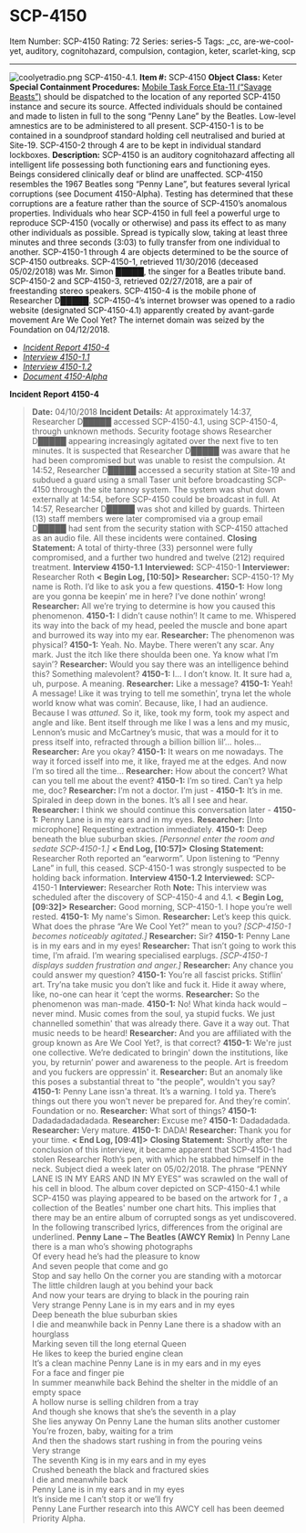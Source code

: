# SCP-4150
Item Number: SCP-4150
Rating: 72
Series: series-5
Tags: _cc, are-we-cool-yet, auditory, cognitohazard, compulsion, contagion, keter, scarlet-king, scp

---

![coolyetradio.png](https://scp-wiki.wdfiles.com/local--files/scp-4150/coolyetradio.png)
SCP-4150-4.1.
**Item #:** SCP-4150
**Object Class:** Keter
**Special Containment Procedures:** [Mobile Task Force Eta-11 (“Savage Beasts”)](http://www.scp-wiki.net/on-mount-golgotha-hub) should be dispatched to the location of any reported SCP-4150 instance and secure its source. Affected individuals should be contained and made to listen in full to the song “Penny Lane” by the Beatles. Low-level amnestics are to be administered to all present.
SCP-4150-1 is to be contained in a soundproof standard holding cell neutralised and buried at Site-19. SCP-4150-2 through 4 are to be kept in individual standard lockboxes.
**Description:** SCP-4150 is an auditory cognitohazard affecting all intelligent life possessing both functioning ears and functioning eyes. Beings considered clinically deaf or blind are unaffected.
SCP-4150 resembles the 1967 Beatles song “Penny Lane”, but features several lyrical corruptions (see Document 4150-Alpha). Testing has determined that these corruptions are a feature rather than the source of SCP-4150’s anomalous properties.
Individuals who hear SCP-4150 in full feel a powerful urge to reproduce SCP-4150 (vocally or otherwise) and pass its effect to as many other individuals as possible. Spread is typically slow, taking at least three minutes and three seconds (3:03) to fully transfer from one individual to another.
SCP-4150-1 through 4 are objects determined to be the source of SCP-4150 outbreaks. SCP-4150-1, retrieved 11/30/2016 (deceased 05/02/2018) was Mr. Simon █████, the singer for a Beatles tribute band. SCP-4150-2 and SCP-4150-3, retrieved 02/27/2018, are a pair of freestanding stereo speakers. SCP-4150-4 is the mobile phone of Researcher D█████. SCP-4150-4’s internet browser was opened to a radio website (designated SCP-4150-4.1) apparently created by avant-garde movement Are We Cool Yet? The internet domain was seized by the Foundation on 04/12/2018.
  * [_Incident Report 4150-4_](javascript:;)
  * [_Interview 4150-1.1_](javascript:;)
  * [_Interview 4150-1.2_](javascript:;)
  * [_Document 4150-Alpha_](javascript:;)

**Incident Report 4150-4**
> **Date:** 04/10/2018
> **Incident Details:** At approximately 14:37, Researcher D█████ accessed SCP-4150-4.1, using SCP-4150-4, through unknown methods. Security footage shows Researcher D█████ appearing increasingly agitated over the next five to ten minutes. It is suspected that Researcher D█████ was aware that he had been compromised but was unable to resist the compulsion.
> At 14:52, Researcher D█████ accessed a security station at Site-19 and subdued a guard using a small Taser unit before broadcasting SCP-4150 through the site tannoy system.
> The system was shut down externally at 14:54, before SCP-4150 could be broadcast in full.
> At 14:57, Researcher D█████ was shot and killed by guards.
> Thirteen (13) staff members were later compromised via a group email D█████ had sent from the security station with SCP-4150 attached as an audio file. All these incidents were contained.
> **Closing Statement:** A total of thirty-three (33) personnel were fully compromised, and a further two hundred and twelve (212) required treatment.
**Interview 4150-1.1**
> **Interviewed:** SCP-4150-1
> **Interviewer:** Researcher Roth
> **< Begin Log, [10:50]>**
> **Researcher:** SCP-4150-1? My name is Roth. I’d like to ask you a few questions.
> **4150-1:** How long are you gonna be keepin’ me in here? I’ve done nothin’ wrong!
> **Researcher:** All we’re trying to determine is how you caused this phenomenon.
> **4150-1:** I didn’t cause nothin’! It came to me. Whispered its way into the back of my head, peeled the muscle and bone apart and burrowed its way into my ear.
> **Researcher:** The phenomenon was physical?
> **4150-1:** Yeah. No. Maybe. There weren’t any scar. Any mark. Just the itch like there shoulda been one. Ya know what I’m sayin’?
> **Researcher:** Would you say there was an intelligence behind this? Something malevolent?
> **4150-1:** I… I don’t know. It. It sure had a, uh, purpose. A meaning.
> **Researcher:** Like a message?
> **4150-1:** Yeah! A message! Like it was trying to tell me somethin’, tryna let the whole world know what was comin’. Because, like, I had an audience. Because I was _attuned_. So it, like, took my form, took my aspect and angle and like. Bent itself through me like I was a lens and my music, Lennon’s music and McCartney’s music, that was a mould for it to press itself into, refracted through a billion billion lil’… holes…
> **Researcher:** Are you okay?
> **4150-1:** It wears on me nowadays. The way it forced isself into me, it like, frayed me at the edges. And now I’m so tired all the time…
> **Researcher:** How about the concert? What can you tell me about the event?
> **4150-1:** I’m so tired. Can’t ya help me, doc?
> **Researcher:** I’m not a doctor. I’m just -
> **4150-1:** It’s in me. Spiraled in deep down in the bones. It’s all I see and hear.
> **Researcher:** I think we should continue this conversation later -
> **4150-1:** Penny Lane is in my ears and in my eyes.
> **Researcher:** [Into microphone] Requesting extraction immediately.
> **4150-1:** Deep beneath the blue suburban skies.
> _[Personnel enter the room and sedate SCP-4150-1.]_
> **< End Log, [10:57]>**
> **Closing Statement:** Researcher Roth reported an “earworm”. Upon listening to “Penny Lane” in full, this ceased. SCP-4150-1 was strongly suspected to be holding back information.
**Interview 4150-1.2**
> **Interviewed:** SCP-4150-1
> **Interviewer:** Researcher Roth
> **Note:** This interview was scheduled after the discovery of SCP-4150-4 and 4.1.
> **< Begin Log, [09:32]>**
> **Researcher:** Good morning, SCP-4150-1. I hope you’re well rested.
> **4150-1:** My name's Simon.
> **Researcher:** Let’s keep this quick. What does the phrase “Are We Cool Yet?” mean to you?
> _[SCP-4150-1 becomes noticeably agitated.]_
> **Researcher:** Sir?
> **4150-1:** Penny Lane is in my ears and in my eyes!
> **Researcher:** That isn’t going to work this time, I’m afraid. I’m wearing specialised earplugs.
> _[SCP-4150-1 displays sudden frustration and anger.]_
> **Researcher:** Any chance you could answer my question?
> **4150-1:** You’re all fascist pricks. Stiflin’ art. Try’na take music you don’t like and fuck it. Hide it away where, like, no-one can hear it ‘cept the worms.
> **Researcher:** So the phenomenon was man-made.
> **4150-1:** No! What kinda hack would – never mind. Music comes from the soul, ya stupid fucks. We just channelled somethin' that was already there. Gave it a way out. That music needs to be heard!
> **Researcher:** And you are affiliated with the group known as Are We Cool Yet?, is that correct?
> **4150-1:** We're just one collective. We’re dedicated to bringin' down the institutions, like you, by returnin’ power and awareness to the people. Art is freedom and you fuckers are oppressin' it.
> **Researcher:** But an anomaly like this poses a substantial threat to "the people", wouldn't you say?
> **4150-1:** Penny Lane issn'a threat. It’s a warning. I told ya. There’s things out there you won't never be prepared for. And they’re comin’. Foundation or no.
> **Researcher:** What sort of things?
> **4150-1:** Dadadadadadadada.
> **Researcher:** Excuse me?
> **4150-1:** Dadadadada.
> **Researcher:** Very mature.
> **4150-1:** DADA!
> **Researcher:** Thank you for your time.
> **< End Log, [09:41]>**
> **Closing Statement:** Shortly after the conclusion of this interview, it became apparent that SCP-4150-1 had stolen Researcher Roth’s pen, with which he stabbed himself in the neck. Subject died a week later on 05/02/2018. The phrase “PENNY LANE IS IN MY EARS AND IN MY EYES” was scrawled on the wall of his cell in blood.
The album cover depicted on SCP-4150-4.1 while SCP-4150 was playing appeared to be based on the artwork for _1_ , a collection of the Beatles' number one chart hits. This implies that there may be an entire album of corrupted songs as yet undiscovered.
In the following transcribed lyrics, differences from the original are underlined.
> **Penny Lane – The Beatles (AWCY Remix)**
> In Penny Lane there is a man who’s showing photographs  
>  Of every head he’s had the pleasure to know  
>  And seven people that come and go  
>  Stop and say hello
> On the corner you are standing with a motorcar  
>  The little children laugh at you behind your back  
>  And now your tears are drying to black in the pouring rain  
>  Very strange
> Penny Lane is in my ears and in my eyes  
>  Deep beneath the blue suburban skies  
>  I die and meanwhile back in
> Penny Lane there is a shadow with an hourglass  
>  Marking seven till the long eternal Queen  
>  He likes to keep the buried engine clean  
>  It’s a clean machine
> Penny Lane is in my ears and in my eyes  
>  For a face and finger pie  
>  In summer meanwhile back
> Behind the shelter in the middle of an empty space  
>  A hollow nurse is selling children from a tray  
>  And though she knows that she’s the seventh in a play  
>  She lies anyway
> On Penny Lane the human slits another customer  
>  You’re frozen, baby, waiting for a trim  
>  And then the shadows start rushing in from the pouring veins  
>  Very strange  
>  The seventh King is in my ears and in my eyes  
>  Crushed beneath the black and fractured skies  
>  I die and meanwhile back  
>  Penny Lane is in my ears and in my eyes  
>  It’s inside me I can’t stop it or we’ll fry  
>  Penny Lane
Further research into this AWCY cell has been deemed Priority Alpha.